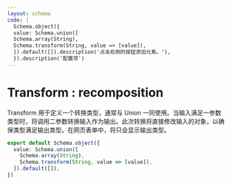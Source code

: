 ```yaml
---
layout: schema
code: |
  Schema.object({
  value: Schema.union([
  Schema.array(String),
  Schema.transform(String, value => [value]),
  ]).default([]).description('点击右侧的按钮添加元素。'),
  }).description('配置项')
---
```


# Transform : recomposition

Transform 用于定义一个转换类型，通常与 Union 一同使用。当输入满足一参数类型时，将调用二参数转换输入作为输出。此次转换将直接修改输入的对象，以确保类型满足输出类型。在网页表单中，将只会显示输出类型。

```ts
export default Schema.object({
  value: Schema.union([
    Schema.array(String),
    Schema.transform(String, value => [value]),
  ]).default([]),
})
```
